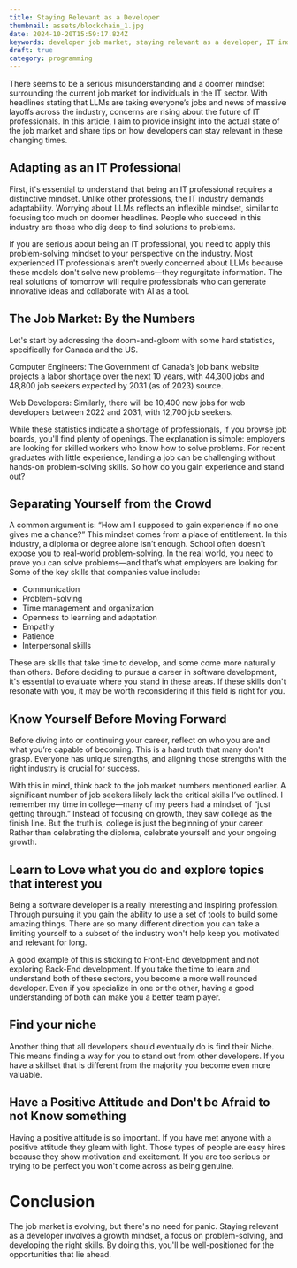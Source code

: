 ```yaml
---
title: Staying Relevant as a Developer
thumbnail: assets/blockchain_1.jpg
date: 2024-10-20T15:59:17.824Z
keywords: developer job market, staying relevant as a developer, IT industry trends, LLMs in tech, IT career advice, developer skills, problem-solving in tech, future of IT jobs, AI and IT jobs, tech industry growth, web development jobs, computer engineering careers, IT professional mindset, skills for developers, adapting to AI in tech
draft: true
category: programming
---
```


There seems to be a serious misunderstanding and a doomer mindset surrounding the current job market for individuals in the IT sector. With headlines stating that LLMs are taking everyone’s jobs and news of massive layoffs across the industry, concerns are rising about the future of IT professionals. In this article, I aim to provide insight into the actual state of the job market and share tips on how developers can stay relevant in these changing times.

## Adapting as an IT Professional

First, it's essential to understand that being an IT professional requires a distinctive mindset. Unlike other professions, the IT industry demands adaptability. Worrying about LLMs reflects an inflexible mindset, similar to focusing too much on doomer headlines. People who succeed in this industry are those who dig deep to find solutions to problems.

If you are serious about being an IT professional, you need to apply this problem-solving mindset to your perspective on the industry. Most experienced IT professionals aren't overly concerned about LLMs because these models don't solve new problems—they regurgitate information. The real solutions of tomorrow will require professionals who can generate innovative ideas and collaborate with AI as a tool.

## The Job Market: By the Numbers

Let's start by addressing the doom-and-gloom with some hard statistics, specifically for Canada and the US.

Computer Engineers: The Government of Canada’s job bank website projects a labor shortage over the next 10 years, with 44,300 jobs and 48,800 job seekers expected by 2031 (as of 2023) source.

Web Developers: Similarly, there will be 10,400 new jobs for web developers between 2022 and 2031, with 12,700 job seekers.

While these statistics indicate a shortage of professionals, if you browse job boards, you'll find plenty of openings. The explanation is simple: employers are looking for skilled workers who know how to solve problems. For recent graduates with little experience, landing a job can be challenging without hands-on problem-solving skills. So how do you gain experience and stand out?

## Separating Yourself from the Crowd

A common argument is: “How am I supposed to gain experience if no one gives me a chance?” This mindset comes from a place of entitlement. In this industry, a diploma or degree alone isn’t enough. School often doesn't expose you to real-world problem-solving. In the real world, you need to prove you can solve problems—and that’s what employers are looking for. Some of the key skills that companies value include:

- Communication
- Problem-solving
- Time management and organization
- Openness to learning and adaptation
- Empathy
- Patience
- Interpersonal skills

These are skills that take time to develop, and some come more naturally than others. Before deciding to pursue a career in software development, it's essential to evaluate where you stand in these areas. If these skills don't resonate with you, it may be worth reconsidering if this field is right for you.

## Know Yourself Before Moving Forward

Before diving into or continuing your career, reflect on who you are and what you’re capable of becoming. This is a hard truth that many don't grasp. Everyone has unique strengths, and aligning those strengths with the right industry is crucial for success.

With this in mind, think back to the job market numbers mentioned earlier. A significant number of job seekers likely lack the critical skills I’ve outlined. I remember my time in college—many of my peers had a mindset of “just getting through.” Instead of focusing on growth, they saw college as the finish line. But the truth is, college is just the beginning of your career. Rather than celebrating the diploma, celebrate yourself and your ongoing growth.

## Learn to Love what you do and explore topics that interest you

Being a software developer is a really interesting and inspiring profession. Through pursuing it you gain the ability to use a set of tools to build some amazing things. There are so many different direction you can take a limiting yourself to a subset of the industry won't help keep you motivated and relevant for long.

A good example of this is sticking to Front-End development and not exploring Back-End development. If you take the time to learn and understand both of these sectors, you become a more well rounded developer. Even if you specialize in one or the other, having a good understanding of both can make you a better team player.

## Find your niche

Another thing that all developers should eventually do is find their Niche. This means finding a way for you to stand out from other developers. If you have a skillset that is different from the majority you become even more valuable.

## Have a Positive Attitude and Don't be Afraid to not Know something

Having a positive attitude is so important. If you have met anyone with a positive attitude they gleam with light. Those types of people are easy hires because they show motivation and excitement. If you are too serious or trying to be perfect you won't come across as being genuine.

# Conclusion

The job market is evolving, but there's no need for panic. Staying relevant as a developer involves a growth mindset, a focus on problem-solving, and developing the right skills. By doing this, you'll be well-positioned for the opportunities that lie ahead.
